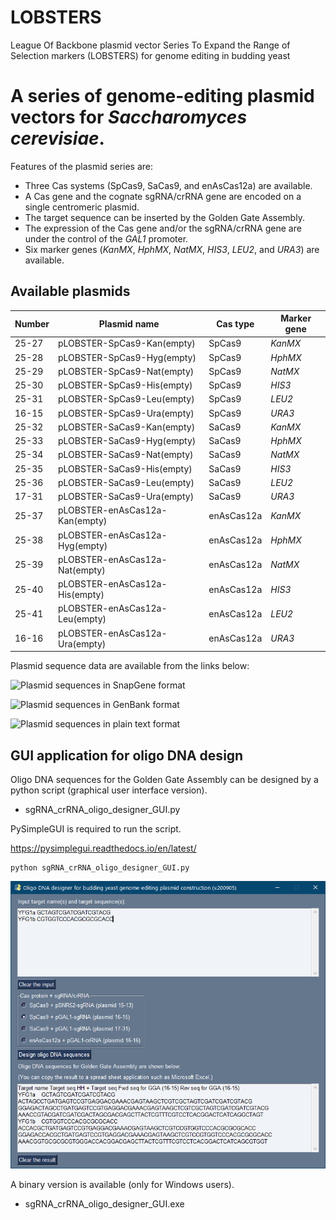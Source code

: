 # LOBSTERS
League Of Backbone plasmid vector Series To Expand the Range of Selection markers  (LOBSTERS) for genome editing in budding yeast

# A series of genome-editing plasmid vectors for <I>Saccharomyces cerevisiae</I>.
Features of the plasmid series are:
- Three Cas systems (SpCas9, SaCas9, and enAsCas12a) are available.
- A Cas gene and the cognate sgRNA/crRNA gene are encoded on a single centromeric plasmid.
- The target sequence can be inserted by the Golden Gate Assembly.
- The expression of the Cas gene and/or the sgRNA/crRNA gene are under the control of the <I>GAL1</I> promoter.
- Six marker genes (<I>KanMX</I>, <I>HphMX</I>, <I>NatMX</I>, <I>HIS3</I>, <I>LEU2</I>, and <I>URA3</I>) are available.

## Available plasmids
|  Number  | Plasmid name                 | Cas type     |  Marker gene  |
| -------- | ---------------------------- | ------------ | ------------- |
|  25-27   | pLOBSTER-SpCas9-Kan(empty)   |  SpCas9      | <I>KanMX </I> |
|  25-28   | pLOBSTER-SpCas9-Hyg(empty)   |  SpCas9      | <I>HphMX </I> |
|  25-29   | pLOBSTER-SpCas9-Nat(empty)   |  SpCas9      | <I>NatMX </I> |
|  25-30   | pLOBSTER-SpCas9-His(empty)   |  SpCas9      | <I> HIS3 </I> |
|  25-31   | pLOBSTER-SpCas9-Leu(empty)   |  SpCas9      | <I> LEU2 </I> |
|  16-15   | pLOBSTER-SpCas9-Ura(empty)   |  SpCas9      | <I> URA3 </I> |
|  25-32   | pLOBSTER-SaCas9-Kan(empty)   |  SaCas9      | <I>KanMX </I> |
|  25-33   | pLOBSTER-SaCas9-Hyg(empty)   |  SaCas9      | <I>HphMX </I> |
|  25-34   | pLOBSTER-SaCas9-Nat(empty)   |  SaCas9      | <I>NatMX </I> |
|  25-35   | pLOBSTER-SaCas9-His(empty)   |  SaCas9      | <I> HIS3 </I> |
|  25-36   | pLOBSTER-SaCas9-Leu(empty)   |  SaCas9      | <I> LEU2 </I> |
|  17-31   | pLOBSTER-SaCas9-Ura(empty)   |  SaCas9      | <I> URA3 </I> |
|  25-37   |pLOBSTER-enAsCas12a-Kan(empty)|  enAsCas12a  | <I>KanMX </I> |
|  25-38   |pLOBSTER-enAsCas12a-Hyg(empty)|  enAsCas12a  | <I>HphMX </I> |
|  25-39   |pLOBSTER-enAsCas12a-Nat(empty)|  enAsCas12a  | <I>NatMX </I> |
|  25-40   |pLOBSTER-enAsCas12a-His(empty)|  enAsCas12a  | <I> HIS3 </I> |
|  25-41   |pLOBSTER-enAsCas12a-Leu(empty)|  enAsCas12a  | <I> LEU2 </I> |
|  16-16   |pLOBSTER-enAsCas12a-Ura(empty)|  enAsCas12a  | <I> URA3 </I> |

Plasmid sequence data are available from the links below:

![Plasmid sequences in SnapGene format](https://github.com/poccopen/Genome_editing_plasmid_for_budding_yeast/tree/master/Plasmid_sequence_files%20(SnapGene))

![Plasmid sequences in GenBank format](https://github.com/poccopen/Genome_editing_plasmid_for_budding_yeast/tree/master/Plasmid_sequence_files%20(GenBank))

![Plasmid sequences in plain text format](https://github.com/poccopen/Genome_editing_plasmid_for_budding_yeast/tree/master/Plasmid_sequence_files%20(Plain%20text))

## GUI application for oligo DNA design
Oligo DNA sequences for the Golden Gate Assembly can be designed by a python script (graphical user interface version).
- sgRNA_crRNA_oligo_designer_GUI.py

PySimpleGUI is required to run the script.

https://pysimplegui.readthedocs.io/en/latest/


```
python sgRNA_crRNA_oligo_designer_GUI.py
```

![GUI](https://github.com/poccopen/Genome_editing_plasmid_for_budding_yeast/blob/master/images/sgRNA_crRNA_designer_GUI.png)

A binary version is available (only for Windows users).
- sgRNA_crRNA_oligo_designer_GUI.exe
